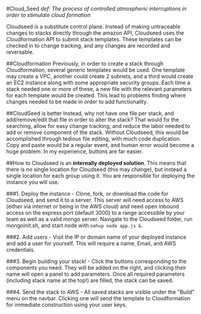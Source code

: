 #Cloud_Seed
_def: The process of controlled atmospheric interruptions in order to stimulate cloud formation_

Cloudseed is a substitute control plane. Instead of making untraceable changes to stacks directly through the amazon API, Cloudseed uses the Cloudformation API to submit stack templates. These templates can be checked in to change tracking, and any changes are recorded and reversable.

##Cloudformation
Previously, in order to create a stack through Cloudformation, several generic templates would be used. One template may create a VPC, another could create 2 subnets, and a third would create an EC2 instance along with some appropriate security groups. Each time a stack needed one or more of these, a new file with the relevant parameters for each template would be created. This lead to problems finding where changes needed to be made in order to add functionality.

##CloudSeed is better
Instead, why not have one file per stack, and add/remove/edit that file in order to alter the stack? That would fix the searching, allow for easy change tracking, and reduce the labor needed to add or remove component of the stack. Without Cloudseed, this would be accomplished through tedious file editing, with much code duplication. Copy and paste would be a regular event, and human error would become a huge problem. In my experience, buttons are far easier.

##How to
Cloudseed is an __internally deployed solution__. This means that there is no single location for Cloudseed (this may change), but instead a single location for each group using it. You are responsible for deploying the instance you will use.

###1. Deploy the instance - 
Clone, fork, or download the code for Cloudseed, and send it to a server. This server will need access to AWS (either via internet or being in the AWS cloud) and need open inbound access on the express port (default 3000) to a range accessible by your team as well as a valid mongo server. Navigate to the Cloudseed folder, run mongoinit.sh, and start node with `nohup node app.js &`.

###2. Add users -
Visit the IP or domain name of your deployed instance and add a user for yourself. This will require a name, Email, and AWS credentials.

###3. Begin building your stack! -
Click the buttons corresponding to the components you need. They will be added on the right, and clicking their name will open a panel to add parameters. Once all required parameters (including stack name at the top!) are filled, the stack can be saved.

###4. Send the stack to AWS -
All saved stacks are visible under the "Build" menu on the navbar. Clicking one will send the template to Cloudformation for immediate construction using your user keys.
